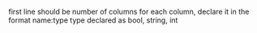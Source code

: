 first line should be number of columns
for each column, declare it in the format name:type
type declared as bool, string, int
